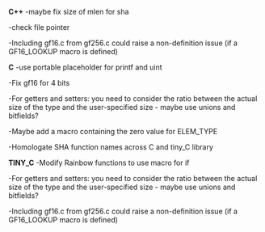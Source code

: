 **C++**
-maybe fix size of mlen for sha

-check file pointer

-Including gf16.c from gf256.c could raise a non-definition issue (if a GF16_LOOKUP macro is defined)

**C**
-use portable placeholder for printf and uint

-Fix gf16 for 4 bits

-For getters and setters: you need to consider the ratio between the actual size of the type and the user-specified size
    - maybe use unions and bitfields?

-Maybe add a macro containing the zero value for ELEM_TYPE

-Homologate SHA function names across C and tiny_C library

**TINY_C**
-Modify Rainbow functions to use macro for if

-For getters and setters: you need to consider the ratio between the actual size of the type and the user-specified size
    - maybe use unions and bitfields?

-Including gf16.c from gf256.c could raise a non-definition issue (if a GF16_LOOKUP macro is defined)